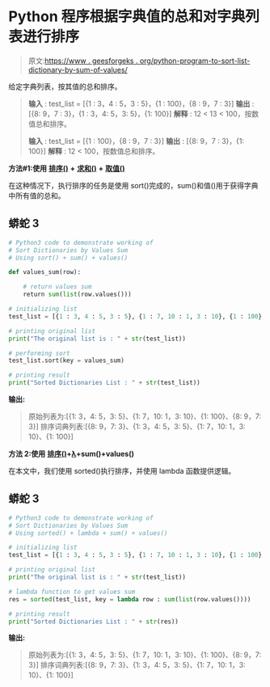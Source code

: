 # Python 程序根据字典值的总和对字典列表进行排序

> 原文:[https://www . geesforgeks . org/python-program-to-sort-list-dictionary-by-sum-of-values/](https://www.geeksforgeeks.org/python-program-to-sort-a-list-of-dictionaries-by-the-sum-of-their-values/)

给定字典列表，按其值的总和排序。

> **输入** : test_list = [{1 : 3，4 : 5，3 : 5}，{1 : 100}，{8 : 9，7 : 3}]
> **输出** : [{8: 9，7 : 3}，{1 : 3，4: 5，3: 5}，{1: 100}]
> **解释** : 12 < 13 < 100，按数值总和排序。
> 
> **输入** : test_list = [{1 : 100}，{8 : 9，7 : 3}]
> **输出** : [{8: 9，7 : 3}，{1: 100}]
> **解释** : 12 < 100，按数值总和排序。

**方法#1:使用** [**排序()**](https://www.geeksforgeeks.org/sort-in-python/) **+** [**求和()**](https://www.geeksforgeeks.org/sum-function-python/) **+** [**取值()**](https://www.geeksforgeeks.org/python-dictionary-values/)

在这种情况下，执行排序的任务是使用 sort()完成的，sum()和值()用于获得字典中所有值的总和。

## 蟒蛇 3

```py
# Python3 code to demonstrate working of 
# Sort Dictionaries by Values Sum
# Using sort() + sum() + values()

def values_sum(row):

    # return values sum 
    return sum(list(row.values()))

# initializing list
test_list = [{1 : 3, 4 : 5, 3 : 5}, {1 : 7, 10 : 1, 3 : 10}, {1 : 100}, {8 : 9, 7 : 3}]

# printing original list
print("The original list is : " + str(test_list))

# performing sort  
test_list.sort(key = values_sum)

# printing result 
print("Sorted Dictionaries List : " + str(test_list))
```

**输出:**

> 原始列表为:[{1: 3，4: 5，3: 5}、{1: 7，10: 1，3: 10}、{1: 100}、{8: 9，7: 3}]
> 排序词典列表:[{8: 9，7: 3}、{1: 3，4: 5，3: 5}、{1: 7，10: 1，3: 10}、{1: 100}]

**方法 2:使用** [**排序()**](https://www.geeksforgeeks.org/sorted-function-python/)**+**[**λ**](https://www.geeksforgeeks.org/python-lambda/)**+sum()+values()**

在本文中，我们使用 sorted()执行排序，并使用 lambda 函数提供逻辑。

## 蟒蛇 3

```py
# Python3 code to demonstrate working of 
# Sort Dictionaries by Values Sum
# Using sorted() + lambda + sum() + values()

# initializing list
test_list = [{1 : 3, 4 : 5, 3 : 5}, {1 : 7, 10 : 1, 3 : 10}, {1 : 100}, {8 : 9, 7 : 3}]

# printing original list
print("The original list is : " + str(test_list))

# lambda function to get values sum 
res = sorted(test_list, key = lambda row : sum(list(row.values())))

# printing result 
print("Sorted Dictionaries List : " + str(res))
```

**输出:**

> 原始列表为:[{1: 3，4: 5，3: 5}、{1: 7，10: 1，3: 10}、{1: 100}、{8: 9，7: 3}]
> 排序词典列表:[{8: 9，7: 3}、{1: 3，4: 5，3: 5}、{1: 7，10: 1，3: 10}、{1: 100}]